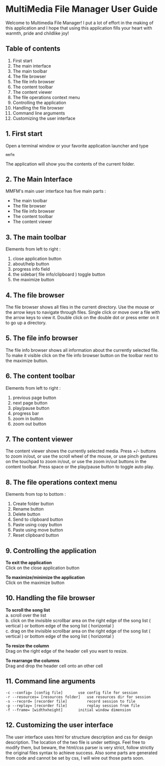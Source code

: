 # MultiMedia File Manager User Guide

Welcome to Multimedia File Manager! I put a lot of effort in the making of this application and I hope that using this application fills your heart with warmth, pride and childlike joy!

## Table of contents

1. First start
2. The main interface
3. The main toolbar
4. The file browser
5. The file info browser
6. The content toolbar
7. The content viewer
8. The file operations context menu
9. Controlling the application  
10. Handling the file browser
11. Command line arguments
12. Customizing the user interface

## 1. First start

Open a terminal window or your favorite application launcher and type

```
mmfm
```

The application will show you the contents of the current folder.
 
## 2. The Main Interface

MMFM's main user interface has five main parts :

- The main toolbar
- The file browser
- The file info browser
- The content toolbar
- The content viewer

## 3. The main toolbar

Elements from left to right :

1. close application button
2. about/help button
3. progress info field
4. the sidebar( file info/clipboard ) toggle button
5. the maximize button

## 4. The file browser

The file browser shows all files in the current directory. Use the mouse or the arrow keys to navigate through files. Single click or move over a file with the arrow keys to view it. Double click on the double dot or press enter on it to go up a directory.

## 5. The file info browser

The file info browser shows all information about the currently selected file. To make it visible click on the file info browser button on the toolbar next to the maximize button.

## 6. The content toolbar

Elements from left to right :

1. previous page button
2. next page button
3. play/pause button
4. progress bar
5. zoom in button
6. zoom out button

## 7. The content viewer

The content viewer shows the currently selected media. Press +/- buttons to zoom in/out, or use the scroll wheel of the mouse, or use pinch gestures on the touchpad to zoom in/out, or use the zoom in/out buttons in the content toolbar. Press space or the play/pause button to toggle auto play.

## 8. The file operations context menu ##

Elements from top to bottom :

1. Create folder button
2. Rename button
3. Delete button
4. Send to clipboard button
5. Paste using copy button
6. Paste using move button
7. Reset clipboard button

## 9. Controlling the application

**To exit the application**  
Click on the close application button

**To maximize/minimize the application**  
Click on the maximize button

## 10. Handling the file browser

**To scroll the song list**  
a. scroll over the list  
b. click on the invisible scrollbar area on the right edge of the song list ( vertical ) or bottom edge of the song list ( horizontal )  
c. drag on the invisible scrollbar area on the right edge of the song list ( vertical ) or bottom edge of the song list ( horizontal )  

**To resize the column**  
Drag on the right edge of the header cell you want to resize.  

**To rearrange the columns**  
Drag and drop the header cell onto an other cell

## 11. Command line arguments

```
-c --config= [config file]	 	 use config file for session
-r --resources= [resources folder] 	 use resources dir for session
-s --record= [recorder file] 		 record session to file
-p --replay= [recorder file] 		 replay session from file
-f --frame= [widthxheight] 		 initial window dimension
```

## 12. Customizing the user interface

The user interface uses html for structure description and css for design description. The location of the two file is under settings. Feel free to modify them, but beware, the html/css parser is very strict, follow strictly the original files syntax to achieve success. Also some parts are generated from code and cannot be set by css, I will wire out those parts soon.